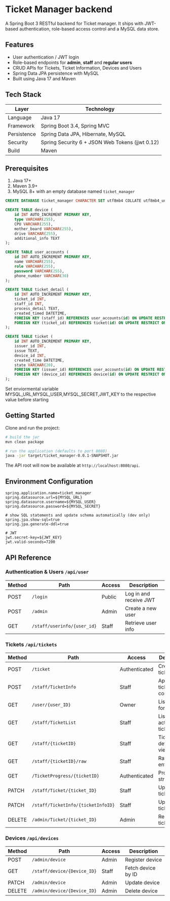 # Ticket Manager backend

A Spring Boot 3 RESTful backend for Ticket manager. It ships with JWT-based authentication, role-based access control and a MySQL data store.

## Features

* User authentication / JWT login
* Role-based endpoints for **admin**, **staff** and **regular users**
* CRUD APIs for Tickets, Ticket Information, Devices and Users
* Spring Data JPA persistence with MySQL
* Built using Java 17 and Maven

## Tech Stack

| Layer | Technology |
|-------|------------|
| Language | Java 17 |
| Framework | Spring Boot 3.4, Spring MVC |
| Persistence | Spring Data JPA, Hibernate, MySQL |
| Security | Spring Security 6 + JSON Web Tokens (jjwt 0.12) |
| Build | Maven |

## Prerequisites

1. Java 17+
2. Maven 3.9+
3. MySQL 8+ with an empty database named `ticket_manager`

```sql
CREATE DATABASE ticket_manager CHARACTER SET utf8mb4 COLLATE utf8mb4_unicode_ci;

CREATE TABLE device (
    id INT AUTO_INCREMENT PRIMARY KEY,
    type VARCHAR(255),
    CPU VARCHAR(255),
    mother_board VARCHAR(255),
    drive VARCHAR(255),
    additional_info TEXT
);

CREATE TABLE user_accounts (
    id INT AUTO_INCREMENT PRIMARY KEY,
    name VARCHAR(255),
    role VARCHAR(255),
    password VARCHAR(255),
    phone_number VARCHAR(30)
);

CREATE TABLE ticket_detail (
    id INT AUTO_INCREMENT PRIMARY KEY,
    ticket_id INT,
    staff_id INT,
    process_detail TEXT,
    created_timed DATETIME,
    FOREIGN KEY (staff_id) REFERENCES user_accounts(id) ON UPDATE RESTRICT ON DELETE RESTRICT,
    FOREIGN KEY (ticket_id) REFERENCES ticket(id) ON UPDATE RESTRICT ON DELETE RESTRICT
);

CREATE TABLE ticket (
    id INT AUTO_INCREMENT PRIMARY KEY,
    issuer_id INT,
    issue TEXT,
    device_id INT,
    created_time DATETIME,
    state VARCHAR(20),
    FOREIGN KEY (issuer_id) REFERENCES user_accounts(id) ON UPDATE RESTRICT ON DELETE CASCADE,
    FOREIGN KEY (device_id) REFERENCES device(id) ON UPDATE RESTRICT ON DELETE RESTRICT
);

```

Set enviormental variable MYSQL_URL,MYSQL_USER,MYSQL_SECRET,JWT_KEY to the respective value before starting

## Getting Started

Clone and run the project:

```bash
# build the jar
mvn clean package

# run the application (defaults to port 8080)
java -jar target/ticket_manager-0.0.1-SNAPSHOT.jar
```

The API root will now be available at `http://localhost:8080/api`.

## Environment Configuration

```
spring.application.name=ticket_manager
spring.datasource.url=${MYSQL_URL}
spring.datasource.username=${MYSQL_USER}
spring.datasource.password=${MYSQL_SECRET}

# show SQL statements and update schema automatically (dev only)
spring.jpa.show-sql=true
spring.jpa.generate-ddl=true

# JWT
jwt.secret-key=${JWT_KEY}
jwt.valid-seconds=7200
```

## API Reference

### Authentication & Users  `/api/user`

| Method | Path | Access | Description |
|--------|------|--------|-------------|
| POST | `/login` | Public | Log in and receive JWT |
| POST | `/admin` | Admin | Create a new user |
| GET | `/staff/userinfo/{user_id}` | Staff | Retrieve user info |

### Tickets  `/api/tickets`

| Method | Path | Access | Description |
|--------|------|--------|-------------|
| POST | `/ticket` | Authenticated | Create ticket |
| POST | `/staff/TicketInfo` | Staff | Append ticket commentary |
| GET | `/user/{user_ID}` | Owner | List tickets for a user |
| GET | `/staff/TicketList` | Staff | List all active tickets |
| GET | `/staff/{ticketID}` | Staff | Ticket details (staff view) |
| GET | `/staff/{ticketID}/raw` | Staff | Raw ticket entity |
| GET | `/TicketProgress/{ticketID}` | Authenticated | Progress string |
| PATCH | `/staff/Ticket/{ticket_ID}` | Staff | Update a ticket |
| PATCH | `/staff/TicketInfo/{ticketInfoID}` | Staff | Update ticket info |
| DELETE | `/admin/Ticket/{ticket_ID}` | Admin | Remove ticket |

### Devices  `/api/devices`

| Method | Path | Access | Description |
|--------|------|--------|-------------|
| POST | `/admin/device` | Admin | Register device |
| GET | `/staff/device/{Device_ID}` | Staff | Fetch device by ID |
| PATCH | `/admin/device` | Admin | Update device |
| DELETE | `/admin/device/{Device_ID}` | Admin | Delete device |


